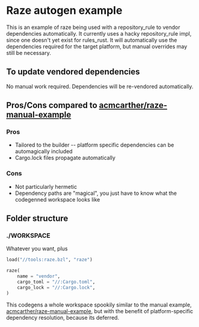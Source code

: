 # Raze autogen example

This is an example of raze being used with a repository_rule to vendor dependencies automatically. It currently uses a hacky repository_rule impl, since one doesn't yet exist for rules_rust. It will automatically use the dependencies required for the target platform, but manual overrides may still be necessary.

## To update vendored dependencies

No manual work required. Dependencies will be re-vendored automatically.

## Pros/Cons compared to [acmcarther/raze-manual-example](https://github.com/acmcarther/raze-manual-example)

### Pros
- Tailored to the builder -- platform specific dependencies can be automagically included
- Cargo.lock files propagate automatically

### Cons
- Not particularly hermetic
- Dependency paths are "magical", you just have to know what the codegenned workspace looks like

## Folder structure

### ./WORKSPACE
Whatever you want, plus
```python
load("//tools:raze.bzl", "raze")

raze(
    name = "vendor",
    cargo_toml = "//:Cargo.toml",
    cargo_lock = "//:Cargo.lock",
)
```

This codegens a whole workspace spookily similar to the manual example, [acmcarther/raze-manual-example](https://github.com/acmcarther/raze-manual-example), but with the benefit of platform-specific dependency resolution, because its deferred.
